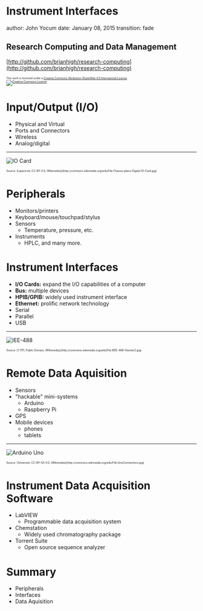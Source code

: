 Instrument Interfaces
========================================================
author: John Yocum
date: January 08, 2015
transition: fade

Research Computing and Data Management
-------------------------------------------------------
[http://github.com/brianhigh/research-computing](http://github.com/brianhigh/research-computing)

<small style="font-size:.5em">
This work is licensed under a <a rel="license" href="http://creativecommons.org/licenses/by-sa/4.0/">Creative Commons Attribution-ShareAlike 4.0 International License</a>.<br />
<a rel="license" href="http://creativecommons.org/licenses/by-sa/4.0/"><img alt="Creative Commons License" style="border-width:0" src="https://licensebuttons.net/l/by-sa/4.0/88x31.png" /></a>
</small> 

Input/Output (I/O)
========================================================

- Physical and Virtual
- Ports and Connectors
- Wireless
- Analog/digital

***

![IO Card](http://upload.wikimedia.org/wikipedia/commons/f/f8/Chassis-plans-Digital-IO-Card.jpg)

<small style="font-size:.5em">
Source: [Lippincott, CC-BY-3.0, (Wikimedia)](http://commons.wikimedia.org/wiki/File:Chassis-plans-Digital-IO-Card.jpg)
</small>

Peripherals
========================================================

- Monitors/printers
- Keyboard/mouse/touchpad/stylus
- Sensors
  - Temperature, pressure, etc.
- Instruments
  - HPLC, and many more.

Instrument Interfaces
========================================================

- **I/O Cards:** expand the I/O capabilities of a computer
- **Bus:** multiple devices
- **HPIB/GPIB:** widely used instrument interface
- **Ethernet:** prolific network technology
- Serial
- Parallel
- USB

***

![IEE-488](http://upload.wikimedia.org/wikipedia/commons/7/76/IEEE-488-Stecker2.jpg)

<small style="font-size:.5em">
Source: [1-1111, Public Domain, (Wikimedia)](http://commons.wikimedia.org/wiki/File:IEEE-488-Stecker2.jpg)
</small>

Remote Data Aquisition
========================================================

- Sensors
- "hackable" mini-systems
  * Arduino
  * Raspberry Pi
- GPS
- Mobile devices
  * phones
  * tablets

***

![Arduino Uno](http://upload.wikimedia.org/wikipedia/commons/9/9d/UnoConnections.jpg)

<small style="font-size:.5em">
Source: [1sfoerster, CC-BY-SA-3.0, (Wikimedia)](http://commons.wikimedia.org/wiki/File:UnoConnections.jpg)
</small>

Instrument Data Acquisition Software
========================================================

* LabVIEW
  * Programmable data acquisition system
* Chemstation
  * Widely used chromatography package
* Torrent Suite
  * Open source sequence analyzer

Summary
========================================================

- Peripherals
- Interfaces
- Data Aquisition
